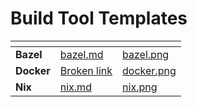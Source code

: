 # Build Tool Templates

<table data-card-size="large" data-view="cards"><thead><tr><th></th><th data-hidden data-card-target data-type="content-ref"></th><th data-hidden data-card-cover data-type="files"></th></tr></thead><tbody><tr><td><strong>Bazel</strong></td><td><a href="bazel.md">bazel.md</a></td><td><a href="../../../.gitbook/assets/bazel.png">bazel.png</a></td></tr><tr><td><strong>Docker</strong></td><td><a href="broken-reference">Broken link</a></td><td><a href="../../../.gitbook/assets/docker.png">docker.png</a></td></tr><tr><td><strong>Nix</strong></td><td><a href="nix.md">nix.md</a></td><td><a href="../../../.gitbook/assets/nix.png">nix.png</a></td></tr></tbody></table>
